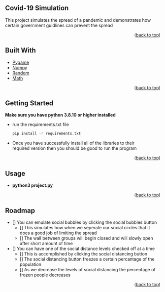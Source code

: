 <!-- ABOUT THE PROJECT -->
## Covid-19 Simulation

 This project simulates the spread of a pandemic and demonstrates how certain government guidlines can  prevent the spread

<p align="right">(<a href="#top">back to top</a>)</p>



## Built With

* [Pygame](https://www.pygame.org/)
* [Numpy](https://reactjs.org/)
* [Random](https://docs.python.org/3/library/random.html)
* [Math](https://docs.python.org/3/library/math.html)

<p align="right">(<a href="#top">back to top</a>)</p>



<!-- GETTING STARTED -->
## Getting Started

**Make sure you have python 3.8.10 or higher installed**
* run the requirements.txt file 
  ```sh
  pip install -r requirements.txt
  ```
* Once you have successfully install all of the libraries to their <br> required version then you should be good to run the program


<p align="right">(<a href="#top">back to top</a>)</p>


<!-- USAGE EXAMPLES -->
## Usage
* **python3 project.py**

<p align="right">(<a href="#top">back to top</a>)</p>



<!-- ROADMAP -->
## Roadmap
- [] You can emulate social bubbles by clicking the social bubbles button
    - [] This simulates how when we seperate our social circles that it does a good job of limiting the spread
    - [] The wall between groups will begin closed and will slowly open after short amount of time
- [] You can have one of the social distance levels checked off at a time
    - [] This is accomplished by clicking the social distancing button
    - [] The social distancing button freezes a certain percantage of the population
    - [] As we decrease the levels of social distancing the percentage of frozen people decreases


<p align="right">(<a href="#top">back to top</a>)</p>



<!-- MARKDOWN LINKS & IMAGES -->
<!-- https://www.markdownguide.org/basic-syntax/#reference-style-links -->
[contributors-shield]: https://img.shields.io/github/contributors/github_username/repo_name.svg?style=for-the-badge
[contributors-url]: https://github.com/github_username/repo_name/graphs/contributors
[forks-shield]: https://img.shields.io/github/forks/github_username/repo_name.svg?style=for-the-badge
[forks-url]: https://github.com/github_username/repo_name/network/members
[stars-shield]: https://img.shields.io/github/stars/github_username/repo_name.svg?style=for-the-badge
[stars-url]: https://github.com/github_username/repo_name/stargazers
[issues-shield]: https://img.shields.io/github/issues/github_username/repo_name.svg?style=for-the-badge
[issues-url]: https://github.com/github_username/repo_name/issues
[license-shield]: https://img.shields.io/github/license/github_username/repo_name.svg?style=for-the-badge
[license-url]: https://github.com/github_username/repo_name/blob/master/LICENSE.txt
[linkedin-shield]: https://img.shields.io/badge/-LinkedIn-black.svg?style=for-the-badge&logo=linkedin&colorB=555
[linkedin-url]: https://linkedin.com/in/linkedin_username
[product-screenshot]: images/screenshot.png